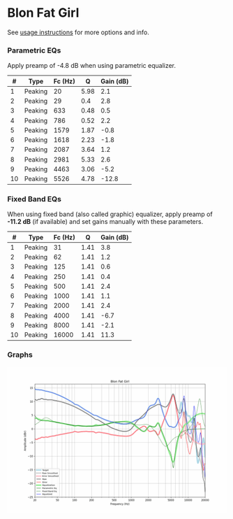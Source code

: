 # Blon Fat Girl
See [usage instructions](https://github.com/jaakkopasanen/AutoEq#usage) for more options and info.

### Parametric EQs
Apply preamp of -4.8 dB when using parametric equalizer.

|   # | Type    |   Fc (Hz) |    Q |   Gain (dB) |
|-----|---------|-----------|------|-------------|
|   1 | Peaking |        20 | 5.98 |         2.1 |
|   2 | Peaking |        29 | 0.4  |         2.8 |
|   3 | Peaking |       633 | 0.48 |         0.5 |
|   4 | Peaking |       786 | 0.52 |         2.2 |
|   5 | Peaking |      1579 | 1.87 |        -0.8 |
|   6 | Peaking |      1618 | 2.23 |        -1.8 |
|   7 | Peaking |      2087 | 3.64 |         1.2 |
|   8 | Peaking |      2981 | 5.33 |         2.6 |
|   9 | Peaking |      4463 | 3.06 |        -5.2 |
|  10 | Peaking |      5526 | 4.78 |       -12.8 |

### Fixed Band EQs
When using fixed band (also called graphic) equalizer, apply preamp of **-11.2 dB** (if available) and set gains manually with these parameters.

|   # | Type    |   Fc (Hz) |    Q |   Gain (dB) |
|-----|---------|-----------|------|-------------|
|   1 | Peaking |        31 | 1.41 |         3.8 |
|   2 | Peaking |        62 | 1.41 |         1.2 |
|   3 | Peaking |       125 | 1.41 |         0.6 |
|   4 | Peaking |       250 | 1.41 |         0.4 |
|   5 | Peaking |       500 | 1.41 |         2.4 |
|   6 | Peaking |      1000 | 1.41 |         1.1 |
|   7 | Peaking |      2000 | 1.41 |         2.4 |
|   8 | Peaking |      4000 | 1.41 |        -6.7 |
|   9 | Peaking |      8000 | 1.41 |        -2.1 |
|  10 | Peaking |     16000 | 1.41 |        11.3 |

### Graphs
![](./Blon%20Fat%20Girl.png)
